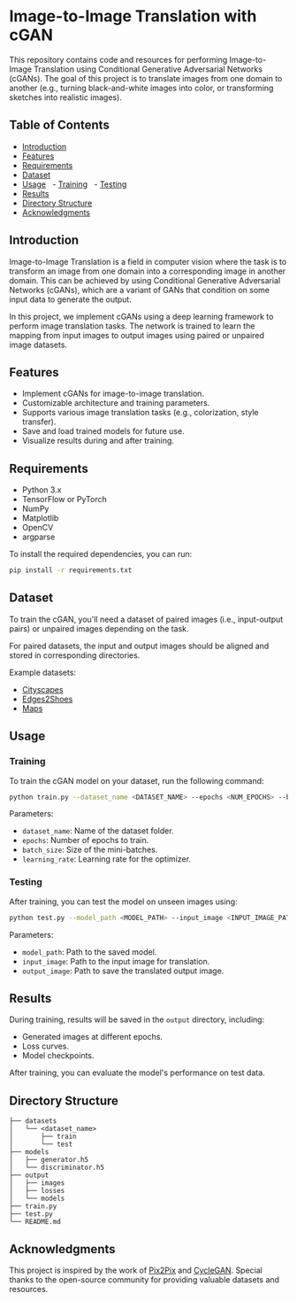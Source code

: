 # Image-to-Image Translation with cGAN

This repository contains code and resources for performing Image-to-Image Translation using Conditional Generative Adversarial Networks (cGANs). The goal of this project is to translate images from one domain to another (e.g., turning black-and-white images into color, or transforming sketches into realistic images).

## Table of Contents
- [Introduction](#introduction)
- [Features](#features)
- [Requirements](#requirements)
- [Dataset](#dataset)
- [Usage](#usage)
  - [Training](#training)
  - [Testing](#testing)
- [Results](#results)
- [Directory Structure](#directory-structure)
- [Acknowledgments](#acknowledgments)

## Introduction
Image-to-Image Translation is a field in computer vision where the task is to transform an image from one domain into a corresponding image in another domain. This can be achieved by using Conditional Generative Adversarial Networks (cGANs), which are a variant of GANs that condition on some input data to generate the output.

In this project, we implement cGANs using a deep learning framework to perform image translation tasks. The network is trained to learn the mapping from input images to output images using paired or unpaired image datasets.

## Features
- Implement cGANs for image-to-image translation.
- Customizable architecture and training parameters.
- Supports various image translation tasks (e.g., colorization, style transfer).
- Save and load trained models for future use.
- Visualize results during and after training.

## Requirements
- Python 3.x
- TensorFlow or PyTorch
- NumPy
- Matplotlib
- OpenCV
- argparse

To install the required dependencies, you can run:

```bash
pip install -r requirements.txt
```

## Dataset
To train the cGAN, you'll need a dataset of paired images (i.e., input-output pairs) or unpaired images depending on the task.

For paired datasets, the input and output images should be aligned and stored in corresponding directories.

Example datasets:
- [Cityscapes](https://www.cityscapes-dataset.com/)
- [Edges2Shoes](http://efrosgans.eecs.berkeley.edu/pix2pix/datasets/)
- [Maps](http://efrosgans.eecs.berkeley.edu/pix2pix/datasets/)

## Usage

### Training
To train the cGAN model on your dataset, run the following command:

```bash
python train.py --dataset_name <DATASET_NAME> --epochs <NUM_EPOCHS> --batch_size <BATCH_SIZE> --learning_rate <LEARNING_RATE>
```

Parameters:
- `dataset_name`: Name of the dataset folder.
- `epochs`: Number of epochs to train.
- `batch_size`: Size of the mini-batches.
- `learning_rate`: Learning rate for the optimizer.

### Testing
After training, you can test the model on unseen images using:

```bash
python test.py --model_path <MODEL_PATH> --input_image <INPUT_IMAGE_PATH> --output_image <OUTPUT_IMAGE_PATH>
```

Parameters:
- `model_path`: Path to the saved model.
- `input_image`: Path to the input image for translation.
- `output_image`: Path to save the translated output image.

## Results
During training, results will be saved in the `output` directory, including:
- Generated images at different epochs.
- Loss curves.
- Model checkpoints.

After training, you can evaluate the model's performance on test data.

## Directory Structure

```plaintext
├── datasets
│   └── <dataset_name>
│       ├── train
│       └── test
├── models
│   ├── generator.h5
│   └── discriminator.h5
├── output
│   ├── images
│   ├── losses
│   └── models
├── train.py
├── test.py
└── README.md
```

## Acknowledgments
This project is inspired by the work of [Pix2Pix](https://phillipi.github.io/pix2pix/) and [CycleGAN](https://junyanz.github.io/CycleGAN/). Special thanks to the open-source community for providing valuable datasets and resources.
